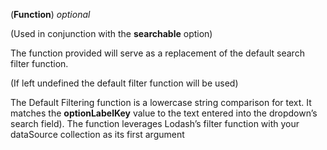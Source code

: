 <!-- customFilterFunction -->
(**Function**) *optional*

(Used in conjunction with the **searchable** option)

The function provided will serve as a replacement of the default search filter function. 

(If left undefined the default filter function will be used) 

The Default Filtering function is a lowercase string comparison for text. It matches the **optionLabelKey** value to the text entered into the dropdown’s search field). The function leverages Lodash’s filter function with your dataSource collection as its first argument
